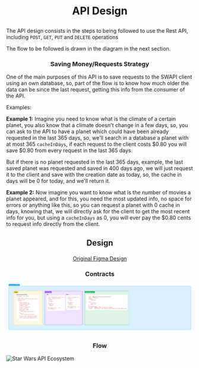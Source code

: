 # <p align="center"> API Design </p>

The API design consists in the steps to being followed to use the Rest API, including `POST`, `GET`, `PUT` and `DELETE` operations

The flow to be followed is drawn in the diagram in the next section.

### <p align="center"> Saving Money/Requests Strategy </p>

One of the main purposes of this API is to save requests to the SWAPI client using an own database, so, part of the flow is to know how much older the data can be since the last request, getting this info from the consumer of the API.

Examples:

**Example 1:** Imagine you need to know what is the climate of a certain planet, you also know that a climate doesn't change in a few days, so, you can ask to the API to have a planet which could have been already requested in the last 365 days, so, we'll search in a database a planet with at most 365 `cacheInDays`, if each request to the client costs $0.80 you will save $0.80 from every request in the last 365 days.

But if there is no planet requested in the last 365 days, example, the last saved planet was requested and saved in 400 days ago, we will just request it to the client and save with the creation date as today, so, the cache in days will be 0 for today, and we'll return it.

**Example 2:** Now imagine you want to know what is the number of movies a planet appeared, and for this, you need the most updated info, no space for errors or anything like this, so you can request a planet with 0 cache in days, knowing that, we will directly ask for the client to get the most recent info for you, but using a `cacheInDays` as 0, you will ever pay the $0.80 cents to request info directly from the client.

## <p align="center"> Design </p>

<p align="center"> <a href="https://www.figma.com/file/MZIkN6HRJLCbxZXgIxJ08B/Star-Wars-API?node-id=0%3A1" target="_blank"> Original Figma Design </a></p>

### <p align="center"> Contracts </p>
![Star Wars API Ecosystem](../../img/planets/constracts.jpg)


### <p align="center"> Flow </p>
![Star Wars API Ecosystem](../../img/planets/list.jpg)
